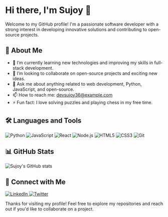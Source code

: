 # Hi there, I'm Sujoy 👋

Welcome to my GitHub profile! I'm a passionate software developer with a strong interest in developing innovative solutions and contributing to open-source projects.

## 🚀 About Me

- 🌱 I’m currently learning new technologies and improving my skills in full-stack development.
- 👯 I’m looking to collaborate on open-source projects and exciting new ideas.
- 💬 Ask me about anything related to web development, Python, JavaScript, and open-source.
- 📫 How to reach me: devsujoy36@example.com
- ⚡ Fun fact: I love solving puzzles and playing chess in my free time.

## 🛠️ Languages and Tools

<p align="left">
  <img src="https://img.shields.io/badge/Python-3776AB?style=for-the-badge&logo=python&logoColor=white" alt="Python" />
  <img src="https://img.shields.io/badge/JavaScript-F7DF1E?style=for-the-badge&logo=javascript&logoColor=black" alt="JavaScript" />
  <img src="https://img.shields.io/badge/React-20232A?style=for-the-badge&logo=react&logoColor=61DAFB" alt="React" />
  <img src="https://img.shields.io/badge/Node.js-339933?style=for-the-badge&logo=nodedotjs&logoColor=white" alt="Node.js" />
  <img src="https://img.shields.io/badge/HTML5-E34F26?style=for-the-badge&logo=html5&logoColor=white" alt="HTML5" />
  <img src="https://img.shields.io/badge/CSS3-1572B6?style=for-the-badge&logo=css3&logoColor=white" alt="CSS3" />
  <img src="https://img.shields.io/badge/Git-F05032?style=for-the-badge&logo=git&logoColor=white" alt="Git" />
</p>

## 📊 GitHub Stats

![Sujoy's GitHub stats](https://github-readme-stats.vercel.app/api?username=devsujoy36&show_icons=true&theme=radical)

## 🔗 Connect with Me

<p align="left">
  <a href="[https://www.linkedin.com/in/devsujoy36/](https://m.facebook.com/sujoydas36/)" target="_blank">
    <img src="https://img.shields.io/badge/LinkedIn-0077B5?style=for-the-badge&logo=linkedin&logoColor=white" alt="LinkedIn" />
  </a>
  <a href="https://twitter.com/devsujoy36" target="_blank">
    <img src="https://img.shields.io/badge/Twitter-1DA1F2?style=for-the-badge&logo=twitter&logoColor=white" alt="Twitter" />
  </a>
</p>

Thanks for visiting my profile! Feel free to explore my repositories and reach out if you'd like to collaborate on a project.
